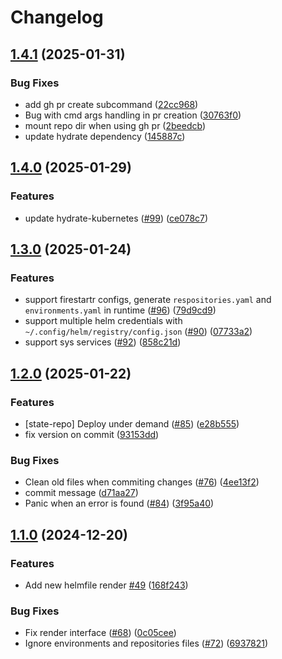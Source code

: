 # Changelog

## [1.4.1](https://github.com/prefapp/daggerverse/compare/hydrate-orchestrator-v1.4.0...hydrate-orchestrator-v1.4.1) (2025-01-31)


### Bug Fixes

* add gh pr create subcommand ([22cc968](https://github.com/prefapp/daggerverse/commit/22cc9682cc007dad972f9c5e1be374bf7c0ece1a))
* Bug with cmd args handling in pr creation ([30763f0](https://github.com/prefapp/daggerverse/commit/30763f0142320cf24262446751dad04fe7843ec2))
* mount repo dir when using gh pr ([2beedcb](https://github.com/prefapp/daggerverse/commit/2beedcb6bcec353eea63592f95fcdd9721b98817))
* update hydrate dependency ([145887c](https://github.com/prefapp/daggerverse/commit/145887c63ac0e559a9a9e400eab4b08ff4f7ccf8))

## [1.4.0](https://github.com/prefapp/daggerverse/compare/hydrate-orchestrator-v1.3.0...hydrate-orchestrator-v1.4.0) (2025-01-29)


### Features

* update hydrate-kubernetes ([#99](https://github.com/prefapp/daggerverse/issues/99)) ([ce078c7](https://github.com/prefapp/daggerverse/commit/ce078c7bf250585c3c7593680fd4c41867536e6a))

## [1.3.0](https://github.com/prefapp/daggerverse/compare/hydrate-orchestrator-v1.2.0...hydrate-orchestrator-v1.3.0) (2025-01-24)


### Features

* support firestartr configs, generate  `respositories.yaml` and  `environments.yaml` in runtime ([#96](https://github.com/prefapp/daggerverse/issues/96)) ([79d9cd9](https://github.com/prefapp/daggerverse/commit/79d9cd96cb37637f23751a87aa3c06802f1ad94b))
* support multiple helm credentials with `~/.config/helm/registry/config.json` ([#90](https://github.com/prefapp/daggerverse/issues/90)) ([07733a2](https://github.com/prefapp/daggerverse/commit/07733a2db842a5e79b1c6680db691d22dcde28d2))
* support sys services ([#92](https://github.com/prefapp/daggerverse/issues/92)) ([858c21d](https://github.com/prefapp/daggerverse/commit/858c21d7114ecca78fd0a017daa5df2ed6fe3992))

## [1.2.0](https://github.com/prefapp/daggerverse/compare/hydrate-orchestrator-v1.1.0...hydrate-orchestrator-v1.2.0) (2025-01-22)


### Features

* [state-repo] Deploy under demand ([#85](https://github.com/prefapp/daggerverse/issues/85)) ([e28b555](https://github.com/prefapp/daggerverse/commit/e28b555dd4da84d0c2335b527284c18c7b480eca))
* fix version on commit ([93153dd](https://github.com/prefapp/daggerverse/commit/93153ddfe255eaa1243e6e094794fc208375a676))


### Bug Fixes

* Clean old files when commiting changes ([#76](https://github.com/prefapp/daggerverse/issues/76)) ([4ee13f2](https://github.com/prefapp/daggerverse/commit/4ee13f2d9288184a3bf1654f7eeece2b92f0eb15))
* commit message ([d71aa27](https://github.com/prefapp/daggerverse/commit/d71aa27c1c06b1d1c09e76615d307cd192295830))
* Panic when an error is found ([#84](https://github.com/prefapp/daggerverse/issues/84)) ([3f95a40](https://github.com/prefapp/daggerverse/commit/3f95a4098da505c35fc814d4ae662ab32d20bf0e))

## [1.1.0](https://github.com/prefapp/daggerverse/compare/hydrate-orchestrator-v1.0.0...hydrate-orchestrator-v1.1.0) (2024-12-20)


### Features

* Add new helmfile render [#49](https://github.com/prefapp/daggerverse/issues/49) ([168f243](https://github.com/prefapp/daggerverse/commit/168f2438435c4d8793c2b270583d14630ea7b3e9))


### Bug Fixes

* Fix render interface ([#68](https://github.com/prefapp/daggerverse/issues/68)) ([0c05cee](https://github.com/prefapp/daggerverse/commit/0c05ceecaf2a3e5ec96bbf1ac41fb3c95acfab1a))
* Ignore environments and repositories files ([#72](https://github.com/prefapp/daggerverse/issues/72)) ([6937821](https://github.com/prefapp/daggerverse/commit/6937821f13fae17de7ab28162e2e3162682328fe))
